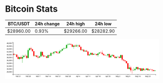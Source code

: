 # Bitcoin Stats

BTC/USDT|24h change|24h high|24h low|
|---|---|---|---|
|$28960.00|0.93%|$29266.00|$28282.90|

<img src="./chart.svg">
